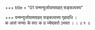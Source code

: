 +++
title = "01 यन्मन्युर्जायामावहत् सङ्कल्पस्य"

+++
यन्मन्युर्जायामावहत् सङ्कल्पस्य गृहादधि ।  
क आसं जन्याः के वराः क उ ज्येष्ठवरो ऽभवत । । ॥ १ ॥